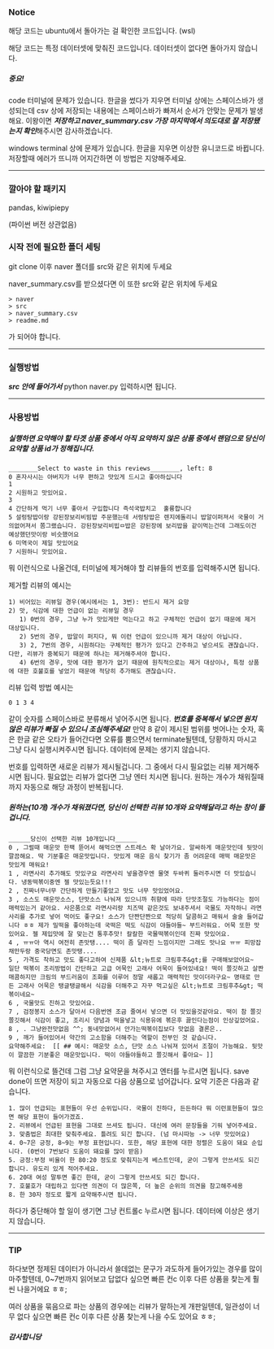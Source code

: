 ### Notice
해당 코드는 ubuntu에서 돌아가는 걸 확인한 코드입니다. (wsl)

해당 코드는 특정 데이터셋에 맞춰진 코드입니다. 데이터셋이 없다면 돌아가지 않습니다.

##### 중요!
code 터미널에 문제가 있습니다. 한글을 썼다가 지우면 터미널 상에는 스페이스바가 생성되는데 csv 상에 저장되는 내용에는 스페이스바가 빠져서 순서가 안맞는 문제가 발생해요. 이왕이면 ***저장하고 naver_summary.csv 가장 마지막에서 의도대로 잘 저장됐는지 확인***해주시면 감사하겠습니다.

windows terminal 상에 문제가 있습니다. 한글을 지우면 이상한 유니코드로 바뀝니다. 저장할때 에러가 뜨니까 어지간하면 이 방법은 지양해주세요.

-------------------------------------------------------------
### 깔아야 할 패키지
pandas, kiwipiepy

(파이썬 버전 상관없음)

### 시작 전에 필요한 폴더 세팅

git clone 이후 naver 폴더를 src와 같은 위치에 두세요

naver_summary.csv를 받으셨다면 이 또한 src와 같은 위치에 두세요

```
> naver
> src
> naver_summary.csv
> readme.md
```

가 되어야 합니다.

-------------------------------------------------------------
### 실행방법

***src 안에 들어가서*** python naver.py 입력하시면 됩니다.

-------------------------------------------------------------
### 사용방법

##### 실행하면 요약해야 할 타겟 상품 중에서 아직 요약하지 않은 상품 중에서 랜덤으로 당신이 요약할 상품 id가 정해집니다.

```
________Select to waste in this reviews________, left: 8
0 혼자사시는 아버지가 너무 편하고 맛있게 드시고 좋아하십니다 
1 
2 시원하고 맛있어요. 
3 
4 간단하게 먹기 너무 좋아서 구입합니다 즉석국밥치고  훌륭합니다 
5 설렁탕밥이랑 강된장보리비빔밥 주문했는데 서렁탕밥은 렌지에돌리니 밥알이퍼져서 국물이 거의없어져서 쫌그랬습니다. 강된장보리비빕ㅁ밥은 강된장에 보리밥을 같이먹는건데 그래도이건 예상했던맛이랑 비슷했어요 
6 미역국이 제일 맛있어요 
7 시원하니 맛있어요. 
```

뭐 이런식으로 나올건데, 터미널에 제거해야 할 리뷰들의 번호를 입력해주시면 됩니다.

제거할 리뷰의 예시는
```
1) 비어있는 리뷰일 경우(예시에서는 1, 3번): 반드시 제거 요망
2) 맛, 식감에 대한 언급이 없는 리뷰일 경우
   1) 0번의 경우, 그냥 누가 맛있게만 먹는다고 하고 구체적인 언급이 없기 때문에 제거 대상입니다.
   2) 5번의 경우, 밥알이 퍼지다, 뭐 이런 언급이 있으니까 제거 대상이 아닙니다.
   3) 2, 7번의 경우, 시원하다는 구체적인 평가가 있다고 간주하고 넣으셔도 괜찮습니다. 다만, 리뷰가 중복되기 때문에 하나는 제거해주셔야 합니다.
   4) 6번의 경우, 맛에 대한 평가가 없기 때문에 원칙적으로는 제거 대상이나, 특정 상품에 대한 호불호를 넣었기 때문애 적당히 추가해도 괜찮습니다.
```
리뷰 입력 방법 예시는
```
0 1 3 4
```
같이 숫자를 스페이스바로 분류해서 넣어주시면 됩니다. ***번호를 중복해서 넣으면 원치 않은 리뷰가 빠질 수 있으니 조심해주세요!***
만약 8 같이 제시된 범위를 벗어나는 숫자, 혹은 한글 같은 오타가 들어간다면 오류를 뿜으면서 terminate될텐데, 당황하지 마시고 그냥 다시 실행시켜주시면 됩니다. 데이터에 문제는 생기지 않습니다.

번호를 입력하면 새로운 리뷰가 제시될겁니다.
그 중에서 다시 필요없는 리뷰 제거해주시면 됩니다. 필요없는 리뷰가 없다면 그냥 엔터 치시면 됩니다. 원하는 개수가 채워질때까지 자동으로 해당 과정이 반복됩니다.

##### 원하는(10개) 개수가 채워졌다면, 당신이 선택한 리뷰 10개와 요약해달라고 하는 창이 뜰겁니다.
```
______당신이 선택한 리뷰 10개입니다______
0 , 그럴때 매운맛 한팩 뜯어서 해먹으면 스트레스 확 날아가요. 알싸하게 매운맛인데 뒷맛이 깔끔해요. 딱 기분좋은 매운맛입니다. 맛있게 매운 음식 찾기가 좀 어려운데 매떡 매운맛은 맛있게 매워요! 
1 , 라면사리 추가해도 맛있구요 라면사리 넣을경우엔 물엿 두바퀴 둘러주시면 더 맛있습니다. 냉동떡볶이중엔 젤 맛있는듯요!!! 
2 , 진짜너무너무 간단하게 만들기좋았고 맛도 너무 맛있었어요. 
3 , 소스도 매운맛소스, 단맛소스 나눠져 있으니까 취향에 따라 단맛조절도 가능하다는 점이 매력있는거 같아요. 사은품으로 라면사리랑 치즈떡 같은것도 보내주셔서 국물도 자작하니 라면사리를 추가로 넣어 먹어도 좋구요! 소스가 단짠단짠으로 적당히 달콤하고 매워서 술술 들어갑니다 ㅎㅎ 제가 밀떡을 좋아하는데 국떡은 떡도 식감이 야들야들~ 부드러워요. 어묵 또한 맛있어요. 젤 제입맛에 잘 맞는건 통후추맛! 칼칼한 국물떡볶이인데 진짜 맛있어요. 
4 , ㅠㅠ아 역시 여전히 존맛탱.... 떡이 좀 달라진 느낌이지만 그래도 맛나요 ㅠㅠ 피망잡채만두랑 중국당면도 존맛탱.... 
5 , 가격도 착하고 맛도 좋다고하여 신제품 &lt;뉴트로 크림후추&gt;를 구매해보았어요~  일단 떡볶이 조리방법이 간단하고 고급 어묵인 고래사 어묵이 들어있네요! 떡이 쫄깃하고 살짠 매콤하지만 크림의 부드러움이 조화를 이루어 정말 새롭고 매력적인 맛이더라구요~ 명태로 만든 고래사 어묵은 탱글탱글해서 식감을 더해주고 자꾸 먹고싶은 &lt;뉴트로 크림후추&gt; 떡볶이네요~ 
6 , 국물맛도 진하고 맛있어요. 
7 , 검정봉지 소스가 달아서 다음번엔 조금 줄여서 넣으면 더 맛있을것같아요. 떡이 참 쫄깃쫄깃해서 식감이 좋고, 조리시 양념과 떡을넣고 식용유에 볶은후 끓인다는점이 인상깊었어요. 
8 , . 그냥완전맛없음 ^^; 동네맛없어서 안가는떡볶이집보다 맛없음 결론은.. 
9 , 깨가 들어있어서 약간의 고소함을 더해주는 역할이 전부인 것 같습니다. 
요약해주세요:  [[ ## 예시: 매운맛 소스, 단맛 소스 나눠져 있어서 조절이 가능해요. 뒷맛이 깔끔한 기분좋은 매운맛입니다. 떡이 야들야들하고 쫄깃해서 좋아요~ ]]
```

뭐 이런식으로 뜰건데 그럼 그냥 요약문을 쳐주시고 엔터를 누르시면 됩니다. save done이 뜨면 저장이 되고 자동으로 다음 상품으로 넘어갑니다.
요약 기준은 다음과 같습니다.
```
1. 많이 언급되는 표현들이 우선 순위입니다. 국물이 진하다, 든든하다 뭐 이런표현들이 많으면 해당 표현이 들어가겠죠.
2. 리뷰에서 언급된 표현을 그대로 쓰셔도 됩니다. 대신에 여러 문장들을 기워 넣어주세요.
3. 맞춤법은 최대한 맞춰주세요. 틀려도 되긴 합니다. (넘 마시따능 -> 너무 맛있어요)
4. 0~7은 긍정, 8~9는 부정 표현입니다. 또한, 해당 표현에 대한 정렬은 도움이 돼요 순입니다. (0번이 7번보다 도움이 돼요를 많이 받음) 
5. 긍정:부정 비율이 한 80:20 정도로 맞춰지는게 베스트인데, 굳이 그렇게 안쓰셔도 되긴 합니다. 유도리 있게 적어주세요.
6. 20대 여성 말투면 좋긴 한데, 굳이 그렇게 안쓰셔도 되긴 합니다.
7. 호불호가 대립하고 있다면 의견이 더 많은쪽, 더 높은 순위의 의견을 참고해주세용
8. 한 30자 정도로 짧게 요약해주시면 됩니다.
```

하다가 중단해야 할 일이 생기면 그냥 컨트롤c 누르시면 됩니다. 데이터에 이상은 생기지 않습니다.

-------------------------------------------------------------
### TIP
하다보면 정제된 데이터가 아니라서 쓸데없는 문구가 과도하게 들어가있는 경우를 많이 마주할텐데, 0~7번까지 읽어보고 답없다 싶으면 빠른 컨c 이후 다른 상품을 찾는게 훨씬 나을거에요 ㅎㅎ;

여러 상품을 묶음으로 파는 상품의 경우에는 리뷰가 말하는게 개판일텐데, 일관성이 너무 없다 싶으면 빠른 컨c 이후 다른 상품 찾는게 나을 수도 있어요 ㅎㅎ;

##### 감사합니당